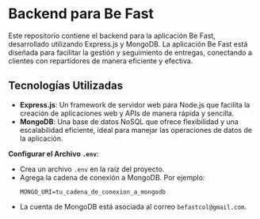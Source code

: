 # Backend para Be Fast

Este repositorio contiene el backend para la aplicación Be Fast, desarrollado utilizando Express.js y MongoDB. La aplicación Be Fast está diseñada para facilitar la gestión y seguimiento de entregas, conectando a clientes con repartidores de manera eficiente y efectiva.

## Tecnologías Utilizadas

- **Express.js**: Un framework de servidor web para Node.js que facilita la creación de aplicaciones web y APIs de manera rápida y sencilla.
- **MongoDB**: Una base de datos NoSQL que ofrece flexibilidad y una escalabilidad eficiente, ideal para manejar las operaciones de datos de la aplicación.


**Configurar el Archivo `.env`**:
- Crea un archivo `.env` en la raíz del proyecto.
- Agrega la cadena de conexión a MongoDB. Por ejemplo:
  ```
  MONGO_URI=tu_cadena_de_conexion_a_mongodb
  ```
- La cuenta de MongoDB está asociada al correo `befastcol@gmail.com`.